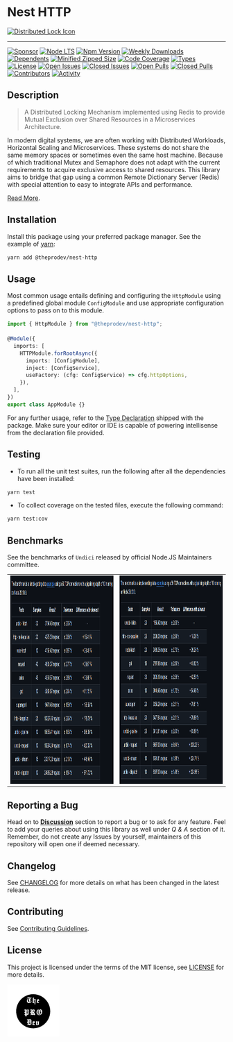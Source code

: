 <!-- markdownlint-configure-file { "MD033": false } -->

# Nest HTTP

[![Distributed Lock Icon](.github/assets/distributed-lock-original.png)](https://github.com/0xTheProDev/distributed-lock)

---

[![Sponsor](https://img.shields.io/badge/sponsor-30363D?style=for-the-badge&logo=GitHub-Sponsors&logoColor=#white)](https://github.com/sponsors/0xTheProDev)
[![Node LTS](https://img.shields.io/node/v-lts/@theprodev/nest-http?style=for-the-badge)](https://nodejs.org)
[![Npm Version](https://img.shields.io/npm/v/@theprodev/nest-http?style=for-the-badge)](https://www.npmjs.com/package/@theprodev/nest-http)
[![Weekly Downloads](https://img.shields.io/npm/dw/@theprodev/nest-http?style=for-the-badge)](https://www.npmjs.com/package/@theprodev/nest-http)
[![Dependents](https://img.shields.io/librariesio/dependents/npm/@theprodev/nest-http?style=for-the-badge)](https://www.npmjs.com/package/@theprodev/nest-http)
[![Minified Zipped Size](https://img.shields.io/bundlephobia/minzip/@theprodev/nest-http?style=for-the-badge)](https://www.npmjs.com/package/@theprodev/nest-http)
[![Code Coverage](https://img.shields.io/codecov/c/github/0xtheprodev/js-utils?style=for-the-badge&token=Y2LTY0MA2U)](https://codecov.io/github/0xTheProDev/js-utils)
[![Types](https://img.shields.io/npm/types/@theprodev/nest-http?style=for-the-badge)](https://www.npmjs.com/package/@theprodev/nest-http)
[![License](https://img.shields.io/github/license/0xTheProDev/js-utils?style=for-the-badge&label=license)](https://github.com/0xTheProDev/js-utils/blob/main/LICENSE)
[![Open Issues](https://img.shields.io/github/issues-raw/0xTheProDev/js-utils?style=for-the-badge)](https://github.com/0xTheProDev/js-utils/issues)
[![Closed Issues](https://img.shields.io/github/issues-closed-raw/0xTheProDev/js-utils?style=for-the-badge)](https://github.com/0xTheProDev/js-utils/issues?q=is%3Aissue+is%3Aclosed)
[![Open Pulls](https://img.shields.io/github/issues-pr-raw/0xTheProDev/js-utils?style=for-the-badge)](https://github.com/0xTheProDev/js-utils/pulls)
[![Closed Pulls](https://img.shields.io/github/issues-pr-closed-raw/0xTheProDev/js-utils?style=for-the-badge)](https://github.com/0xTheProDev/js-utils/pulls?q=is%3Apr+is%3Aclosed)
[![Contributors](https://img.shields.io/github/contributors/0xTheProDev/js-utils?style=for-the-badge)](https://github.com/0xTheProDev/js-utils/graphs/contributors)
[![Activity](https://img.shields.io/github/last-commit/0xTheProDev/js-utils?style=for-the-badge&label=most%20recent%20activity)](https://github.com/0xTheProDev/js-utils/pulse)

## Description

> A Distributed Locking Mechanism implemented using Redis to provide Mutual Exclusion over Shared Resources in a Microservices Architecture.

In modern digital systems, we are often working with Distributed Workloads, Horizontal Scaling and Microservices. These systems do not share the same memory spaces or sometimes even the same host machine. Because of which traditional Mutex and Semaphore does not adapt with the current requirements to acquire exclusive access to shared resources. This library aims to bridge that gap using a common Remote Dictionary Server (Redis) with special attention to easy to integrate APIs and performance.

[Read More](https://martin.kleppmann.com/2016/02/08/how-to-do-distributed-locking.html).

## Installation

Install this package using your preferred package manager. See the example of [yarn](https://yarnpkg.com):

```sh
yarn add @theprodev/nest-http
```

## Usage

Most common usage entails defining and configuring the `HttpModule` using a predefined global module `ConfigModule` and use appropriate configuration options to pass on to this module.

```ts
import { HttpModule } from "@theprodev/nest-http";

@Module({
  imports: [
    HTTPModule.forRootAsync({
      imports: [ConfigModule],
      inject: [ConfigService],
      useFactory: (cfg: ConfigService) => cfg.httpOptions,
    }),
  ],
})
export class AppModule {}
```

For any further usage, refer to the [Type Declaration](https://www.typescriptlang.org/docs/handbook/declaration-files/introduction.html) shipped with the package. Make sure your editor or IDE is capable of powering intellisense from the declaration file provided.

## Testing

- To run all the unit test suites, run the following after all the dependencies have been installed:

```sh
yarn test
```

- To collect coverage on the tested files, execute the following command:

```sh
yarn test:cov
```

## Benchmarks

See the benchmarks of `Undici` released by official Node.JS Maintainers committee.

<table>
  <tbody>
    <tr>
      <td>
        <a href="https://github.com/nodejs/undici?tab=readme-ov-file#benchmarks">
          <img src="../../.github/assets/Undici_Benchmark_GET.png" alt="Undici/GetData" height="480" width="480"/>
        </a>
      </td>
      <td>
        <a href="https://github.com/nodejs/undici?tab=readme-ov-file#benchmarks">
          <img src="../../.github/assets/Undici_Benchmark_SEND.png" alt="Undici/SendData" height="480" width="480"/>
        </a>
      </td>
    </tr>
  </tbody>
</table>

## Reporting a Bug

Head on to [**Discussion**](https://github.com/0xTheProDev/js-utils/discussions) section to report a bug or to ask for any feature. Feel to add your queries about using this library as well under _Q & A_ section of it. Remember, do not create any Issues by yourself, maintainers of this repository will open one if deemed necessary.

## Changelog

See [CHANGELOG](CHANGELOG.md) for more details on what has been changed in the latest release.

## Contributing

See [Contributing Guidelines](../../.github/CONTRIBUTING.md).

## License

This project is licensed under the terms of the MIT license, see [LICENSE](LICENSE) for more details.

<a href="https://github.com/0xTheProDev">
  <img src="../../.github/assets/the-pro-dev-original.png" alt="The Pro Dev" height="120" width="120"/>
</a>

